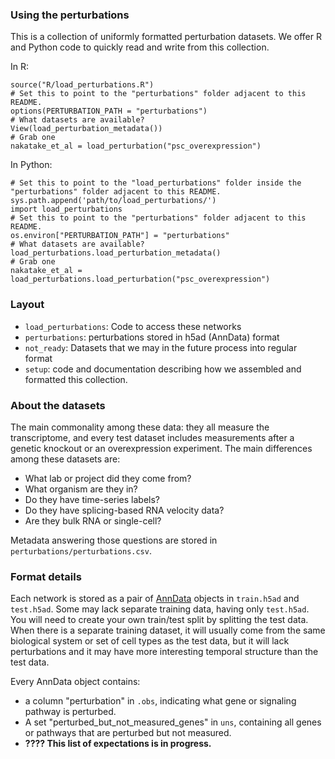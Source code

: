 ### Using the perturbations

This is a collection of uniformly formatted perturbation datasets. We offer R and Python code to quickly read and write from this collection. 

In R:

```
source("R/load_perturbations.R")
# Set this to point to the "perturbations" folder adjacent to this README. 
options(PERTURBATION_PATH = "perturbations")
# What datasets are available?
View(load_perturbation_metadata())
# Grab one
nakatake_et_al = load_perturbation("psc_overexpression") 
```

In Python:

```
# Set this to point to the "load_perturbations" folder inside the "perturbations" folder adjacent to this README. 
sys.path.append('path/to/load_perturbations/') 
import load_perturbations
# Set this to point to the "perturbations" folder adjacent to this README. 
os.environ["PERTURBATION_PATH"] = "perturbations"
# What datasets are available?
load_perturbations.load_perturbation_metadata()
# Grab one
nakatake_et_al = load_perturbations.load_perturbation("psc_overexpression") 
```

### Layout

- `load_perturbations`: Code to access these networks
- `perturbations`: perturbations stored in h5ad (AnnData) format
- `not_ready`: Datasets that we may in the future process into regular format
- `setup`: code and documentation describing how we assembled and formatted this collection.

### About the datasets 

The main commonality among these data: they all measure the transcriptome, and every test dataset includes measurements after a genetic knockout or an overexpression experiment. The main differences among these datasets are:

- What lab or project did they come from?
- What organism are they in?
- Do they have time-series labels?
- Do they have splicing-based RNA velocity data?
- Are they bulk RNA or single-cell?

Metadata answering those questions are stored in `perturbations/perturbations.csv`. 

### Format details 

Each network is stored as a pair of [AnnData](https://anndata.readthedocs.io/en/latest/index.html) objects in `train.h5ad` and `test.h5ad`. Some may lack separate training data, having only `test.h5ad`. You will need to create your own train/test split by splitting the test data. When there is a separate training dataset, it will usually come from the same biological system or set of cell types as the test data, but it will lack perturbations and it may have more interesting temporal structure than the test data. 

Every AnnData object contains:

- a column "perturbation" in `.obs`, indicating what gene or signaling pathway is perturbed.
- A set "perturbed_but_not_measured_genes" in `uns`, containing all genes or pathways that are perturbed but not measured.
- **???? This list of expectations is in progress.**

